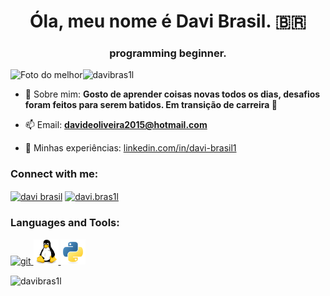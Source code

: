 <h1 align="center">Óla, meu nome é Davi Brasil. 🇧🇷</h1>

<h3 align="center">programming beginner.</h3>

<img align="left" padding="20px" alt="Foto do melhor" src="https://media.licdn.com/dms/image/D4D03AQFIRtABy-3q2Q/profile-displayphoto-shrink_200_200/0/1703599541203?e=1715817600&v=beta&t=SXlAVRxeEEQ5a_eEIdDku8mFdZhyYT2QgOHG35L33K8">
<p align="left"> <img src="https://komarev.com/ghpvc/?username=davibras1l&label=Profile%20views&color=0e75b6&style=flat" alt="davibras1l" /> </p>



- 💬 Sobre mim: **Gosto de aprender coisas novas todos os dias, desafios foram feitos para serem batidos. Em transição de carreira 👊**

- 📫 Email: **davideoliveira2015@hotmail.com**

- 📄 Minhas experiências: [linkedin.com/in/davi-brasil1](linkedin.com/in/davi-brasil1)


<h3 align="left">Connect with me:</h3>
<p align="left">
<a href="https://linkedin.com/in/davi brasil" target="blank"><img align="center" src="https://raw.githubusercontent.com/rahuldkjain/github-profile-readme-generator/master/src/images/icons/Social/linked-in-alt.svg" alt="davi brasil" height="30" width="40" /></a>
<a href="https://instagram.com/davi.bras1l" target="blank"><img align="center" src="https://raw.githubusercontent.com/rahuldkjain/github-profile-readme-generator/master/src/images/icons/Social/instagram.svg" alt="davi.bras1l" height="30" width="40" /></a>
</p>


<h3 align="left">Languages and Tools:</h3>
<p align="left"> <a href="https://git-scm.com/" target="_blank" rel="noreferrer"> <img src="https://www.vectorlogo.zone/logos/git-scm/git-scm-icon.svg" alt="git" width="40" height="40"/> </a> <a href="https://www.linux.org/" target="_blank" rel="noreferrer"> <img src="https://raw.githubusercontent.com/devicons/devicon/master/icons/linux/linux-original.svg" alt="linux" width="40" height="40"/> </a> <a href="https://www.python.org" target="_blank" rel="noreferrer"> <img src="https://raw.githubusercontent.com/devicons/devicon/master/icons/python/python-original.svg" alt="python" width="40" height="40"/> </a> </p>


<p><img align="center" src="https://github-readme-streak-stats.herokuapp.com/?user=davibras1l&" alt="davibras1l" /></p>
